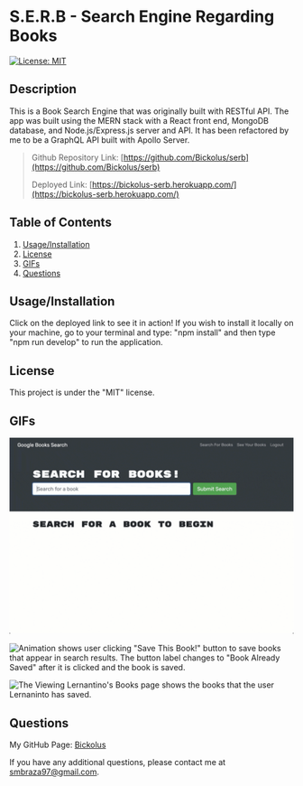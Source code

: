 # S.E.R.B - Search Engine Regarding Books

[![License: MIT](https://img.shields.io/badge/License-MIT-yellow.svg)](https://opensource.org/licenses/MIT)

## Description

This is a Book Search Engine that was originally built with RESTful API. The app was built using the MERN stack with a React front end, MongoDB database, and Node.js/Express.js server and API. It has been refactored by me to be a GraphQL API built with Apollo Server.

> Github Repository Link: [https://github.com/Bickolus/serb](https://github.com/Bickolus/serb)
>
> Deployed Link: [https://bickolus-serb.herokuapp.com/](https://bickolus-serb.herokuapp.com/)

## Table of Contents

1. [Usage/Installation](#usageinstallation)
2. [License](#license)
3. [GIFs](#gifs)
4. [Questions](#questions)

## Usage/Installation

Click on the deployed link to see it in action! If you wish to install it locally on your machine, go to your terminal and type: "npm install" and then type "npm run develop" to run the application. 

## License

This project is under the "MIT" license.

## GIFs

![Animation shows "star wars" typed into a search box and books about Star Wars appearing as results.](./screenshots/serb1.gif)

![Animation shows user clicking "Save This Book!" button to save books that appear in search results. The button label changes to "Book Already Saved" after it is clicked and the book is saved.](./screenshots/serb2.gif)

![The Viewing Lernantino's Books page shows the books that the user Lernaninto has saved.](./screenshots/serb3.gif)

## Questions

My GitHub Page: [Bickolus](https://github.com/Bickolus)

If you have any additional questions, please contact me at smbraza97@gmail.com.